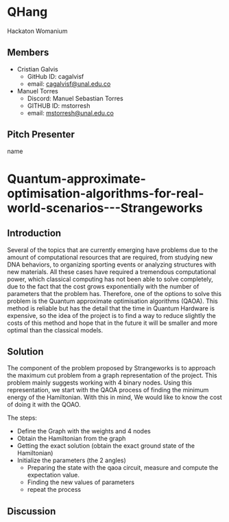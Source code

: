 # QHang
Hackaton Womanium


## Members
* Cristian Galvis
  * GitHub ID: cagalvisf
  * email:     cagalvisf@unal.edu.co
* Manuel Torres
  * Discord: Manuel Sebastian Torres
  * GITHUB ID: mstorresh
  * email:     mstorresh@unal.edu.co

## Pitch Presenter

name

# Quantum-approximate-optimisation-algorithms-for-real-world-scenarios---Strangeworks

## Introduction

Several of the topics that are currently emerging have problems due to the amount of computational resources that are required, from studying new DNA behaviors, to organizing sporting events or analyzing structures with new materials. All these cases have required a tremendous computational power, which classical computing has not been able to solve completely, due to the fact that the cost grows exponentially with the number of parameters that the problem has.
Therefore, one of the options to solve this problem is the Quantum approximate optimisation algorithms (QAOA). This method is reliable but has the detail that the time in Quantum Hardware is expensive, so the idea of the project is to find a way to reduce slightly the costs of this method and hope that in the future it will be smaller and more optimal than the classical models.   


## Solution

The component of the problem proposed by Strangeworks is to approach the maximum cut problem from a graph representation of the project. This problem mainly suggests working with 4 binary nodes. Using this representation, we start with the QAOA process of finding the minimum energy of the Hamiltonian. With this in mind, We would like to know the cost of doing it with the QOAO. 

The steps: 
* Define the Graph with the weights and 4 nodes
* Obtain the Hamiltonian from the graph 
* Getting the exact solution (obtain the exact ground state of the Hamiltonian)
* Initialize the parameters (the 2 angles)
  * Preparing the state with the qaoa circuit, measure and compute the expectation value.
  * Finding the new values of parameters
  * repeat the process     


## Discussion 



